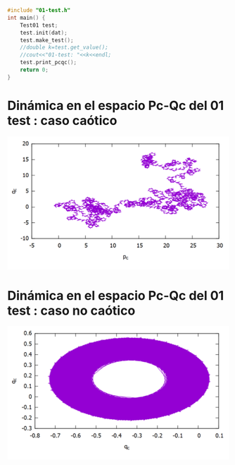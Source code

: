 ```cpp
#include "01-test.h"
int main() {
    Test01 test;
    test.init(dat);
    test.make_test();
    //double k=test.get_value();
    //cout<<"01-test: "<<k<<endl;
    test.print_pcqc();
    return 0;
}
```
# Dinámica en el espacio Pc-Qc del 01 test : caso caótico

![Alt text](https://raw.githubusercontent.com/RamiroBelmarM/01-Test/main/test/test_image_caos.png )

# Dinámica en el espacio Pc-Qc del 01 test : caso no caótico

![Alt text](https://raw.githubusercontent.com/RamiroBelmarM/01-Test/main/test/test_image_no_caos.png )